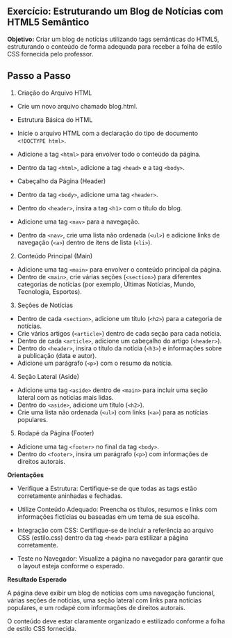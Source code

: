 ## Exercício: Estruturando um Blog de Notícias com HTML5 Semântico

**Objetivo:** Criar um blog de notícias utilizando tags semânticas do HTML5, estruturando o conteúdo de forma adequada para receber a folha de estilo CSS fornecida pelo professor.

## Passo a Passo

1. Criação do Arquivo HTML

- Crie um novo arquivo chamado blog.html.
- Estrutura Básica do HTML

- Inicie o arquivo HTML com a declaração do tipo de documento `<!DOCTYPE html>`.
- Adicione a tag `<html>` para envolver todo o conteúdo da página.
- Dentro da tag `<html>`, adicione a tag `<head>` e a tag `<body>`.
- Cabeçalho da Página (Header)

- Dentro da tag `<body>`, adicione uma tag `<header>`.
- Dentro do `<header>`, insira a tag `<h1>` com o título do blog.
- Adicione uma tag `<nav>` para a navegação.
- Dentro da `<nav>`, crie uma lista não ordenada (`<ul>`) e adicione links de navegação (`<a>`) dentro de itens de lista (`<li>`).

2. Conteúdo Principal (Main)

- Adicione uma tag `<main>` para envolver o conteúdo principal da página.
- Dentro de `<main>`, crie várias seções (`<section>`) para diferentes categorias de notícias (por exemplo, Últimas Notícias, Mundo, Tecnologia, Esportes).

3. Seções de Notícias

- Dentro de cada `<section>`, adicione um título (`<h2>`) para a categoria de notícias.
- Crie vários artigos (`<article>`) dentro de cada seção para cada notícia.
- Dentro de cada `<article>`, adicione um cabeçalho do artigo (`<header>`).
- Dentro do `<header>`, insira o título da notícia (`<h3>`) e informações sobre a publicação (data e autor).
- Adicione um parágrafo (`<p>`) com o resumo da notícia.

4. Seção Lateral (Aside)

- Adicione uma tag `<aside>` dentro de `<main>` para incluir uma seção lateral com as notícias mais lidas.
- Dentro do `<aside>`, adicione um título (`<h2>`).
- Crie uma lista não ordenada (`<ul>`) com links (`<a>`) para as notícias populares.

5. Rodapé da Página (Footer)

- Adicione uma tag `<footer>` no final da tag `<body>`.
- Dentro do `<footer>`, insira um parágrafo (`<p>`) com informações de direitos autorais.

**Orientações**

- Verifique a Estrutura: Certifique-se de que todas as tags estão corretamente aninhadas e fechadas.
- Utilize Conteúdo Adequado: Preencha os títulos, resumos e links com informações fictícias ou baseadas em um tema de sua escolha.

- Integração com CSS: Certifique-se de incluir a referência ao arquivo CSS (estilo.css) dentro da tag `<head>` para estilizar a página corretamente.
- Teste no Navegador: Visualize a página no navegador para garantir que o layout esteja conforme o esperado.

**Resultado Esperado**

A página deve exibir um blog de notícias com uma navegação funcional, várias seções de notícias, uma seção lateral com links para notícias populares, e um rodapé com informações de direitos autorais.

O conteúdo deve estar claramente organizado e estilizado conforme a folha de estilo CSS fornecida.